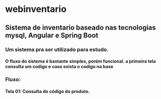 # webinventario
## Sistema de inventario baseado nas tecnologias mysql, Angular e Spring Boot

### Um sistema  pra ser utilizado para estudo.


####  O fluxo do sistema é bastante simples, porém funcional.  a primeira tela consulta um codigo e caso exista o codigo na base

### Fluxo:

#### Tela 01: Consulta do código do produto.






